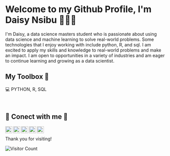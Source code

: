 # Welcome to my Github Profile, I'm Daisy Nsibu 🙋🏾‍♀️
I'm Daisy, a data science masters student who is passionate about using data science and machine learning to solve real-world problems. Some technologies that I enjoy working with include python, R, and sql. 
I am excited to apply my skills and knowledge to real-world problems and make an impact. I am open to opportunities in a variety of industries and am eager to continue learning and growing as a data scientist.

## My Toolbox 🧰
  💻 PYTHON, R, SQL

</br>

## 🤝 Conect with me 🤝
<a href= "nsibud1@gator.uhd.edu"><img align="left" alt="nsibud1@gator.uhd.edu" width="22px" src="https://github.com/gauravghongde/social-icons/blob/master/SVG/Color/Gmail.svg"/></a>
<a href="https://github.com/Dnsibu"><img align="left" alt="Dnsibu" width="22px" src="https://github.com/gauravghongde/social-icons/blob/master/SVG/Color/Github.svg"/></a>
<a href="https://www.linkedin.com/in/daisy-nsibu/"><img align="left" alt="Dnsibu | LinkedIn" width="22px" src="https://github.com/gauravghongde/social-icons/blob/master/SVG/Color/LinkedIN.svg"/></a>
<a href="https://www.instagram.com/daisyhenriettae/"><img align="left" alt="daisyhenriettae | Instagram" width="22px" src="https://github.com/gauravghongde/social-icons/blob/master/SVG/Color/Instagram.svg"/></a>
<a href="discordapp.com/users/883061604894273617"><img align="left" alt="Dais | Discord" width="22px" src="https://github.com/gauravghongde/social-icons/blob/master/SVG/Color/Discord.svg"/></a>


</br>

Thank you for visiting!

![Visitor Count](https://profile-counter.glitch.me/{Dnsibu}/count.svg)
